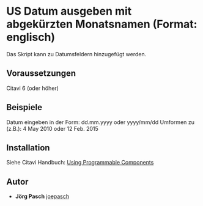# US Datum ausgeben mit abgekürzten Monatsnamen (Format: englisch)

Das Skript kann zu Datumsfeldern hinzugefügt werden.

## Voraussetzungen
Citavi 6 (oder höher)

## Beispiele
Datum eingeben in der Form: dd.mm.yyyy oder yyyy/mm/dd
Umformen zu (z.B.): 4 May 2010 oder 12 Feb. 2015

## Installation
Siehe Citavi Handbuch: [Using Programmable Components](https://www.citavi.com/programmable_components)

## Autor

* **Jörg Pasch** [joepasch](https://github.com/joepasch)
